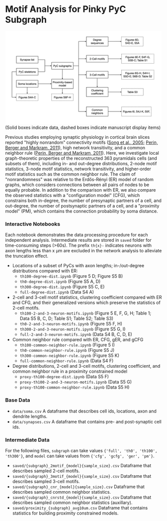# Motif Analysis for Pinky PyC Subgraph

![motif analysis flowchart](figures/motif_flowchart.png)
(Solid boxes indicate data, dashed boxes indicate manuscript display items)

Previous studies employing synaptic physiology in cortical brain slices reported "highly nonrandom" connectivity motifs ([Song et al., 2005](https://journals.plos.org/plosbiology/article?id=10.1371/journal.pbio.0030068); [Perin, Berger and Markram, 2011](https://www.pnas.org/content/108/13/5419)), high network transitivity, and a common neighbor rule ([Perin, Berger and Markram, 2011](https://www.pnas.org/content/108/13/5419)). Here, we investigate local graph-theoretic properties of the reconstructed 363 pyramidals cells (and subsets of them), including in- and out-degree distributions, 2-node motif statistics, 3-node motif statistics, network transitivity, and higher-order motif statistics such as the common neighbor rule. The claim of "nonrandomness" was relative to the Erdős-Rényi (ER) model of random graphs, which considers connections between all pairs of nodes to be equally probable. In addition to the comparison with ER, we also compare the observed statistics with a "configuration model" (CFG), which constrains both in-degree, the number of presynaptic partners of a cell, and out-degree, the number of postsynaptic partners of a cell, and a "proximity model" (PM), which contains the connection probability by soma distance.

### Interactive Notebooks

Each notebook demonstrates the data processing procedure for each independent analysis. Intermediate results are stored in `saved` folder for time-consuming steps (>60s). The prefix `th{x}-` indicates neurons with axon lengths less than x μm are excluded in the network analysis to alleviate the truncation effect. 

-  Locations of a subset of PyCs with axon lengths; in-/out-degree distributions compared with ER:
	- `th100-degree-dist.ipynb` (Figure 5 D; Figure S5 B)
	- `th0-degree-dist.ipynb` (Figure S5 A, D)
	- `th300-degree-dist.ipynb` (Figure S5 C, E)
	- `full-degree-dist.ipynb` (Data S4 A)
-  2-cell and 3-cell motif statistics, clustering coefficient compared with ER and CFG, and their generalized versions which preserve the statistics of 2-cell motifs.
	- `th100-2-and-3-neuron-motifs.ipynb` (Figure 5 E, F, G, H; Table 1; Data S5 B, C, D; Table S1; Table S2; Table S3)
	- `th0-2-and-3-neuron-motifs.ipynb` (Figure S5 F, H)
	- `th300-2-and-3-neuron-motifs.ipynb` (Figure S5 G, I)
	- `full-2-and-3-neuron-motifs.ipynb` (Data S4 B, C, D, E)
- Common neighbor rule compared with ER, CFG, gER, and gCFG
	- `th100-common-neighbor-rule.ipynb` (Figure 5 I)
	- `th0-common-neighbor-rule.ipynb` (Figure S5 J)
	- `th300-common-neighbor-rule.ipynb` (Figure S5 K)
	- `full-common-neighbor-rule.ipynb` (Data S4 F)
- Degree distributions, 2-cell and 3-cell motifs, clustering coefficient, and common neighbor rule in a proximity constrained model
	- `proxy-th100-degree-dist.ipynb` (Data S5 F)
	- `proxy-th100-2-and-3-neuron-motifs.ipynb` (Data S5 G)
	- `proxy-th100-common-neighbor-rule.ipynb` (Data S5 H)
    
### Base Data
- `data/soma.csv` A dataframe that describes cell ids, locations, axon and dendrite lengths.
- `data/synapses.csv`  A dataframe that contains pre- and post-synaptic cell ids.

### Intermediate Data
For the following files, `subgraph` can take values `{'full', 'th0', 'th100', 'th300'}`, and `model` can take values from `{'cfg', 'gcfg', 'ger', 'pm'}`.
- `saved/{subgraph}_2motif_{model}{sample_size}.csv` Dataframe that describes sampled 2-cell motifs.
- `saved/{subgraph}_3motif_{model}{sample_size}.csv` Dataframe that describes sampled 3-cell motifs.
- `saved/{subgraph}_cnr_{model}{sample_size}.csv` Dataframe that describes sampled common neighbor statistics.
- `saved/{subgraph}_cnrstd_{model}{sample_size}.csv` Dataframe that describes sampled common neighbor statistics (auxillary).
- `saved/proximity_{subgraph}_avg10um.csv` Dataframe that contains statistics for building proximity constrained models.

